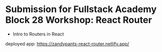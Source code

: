 # Submission for Fullstack Academy Block 28 Workshop: React Router
- Intro to Routers in React

deployed app: https://zandypants-react-router.netlify.app/